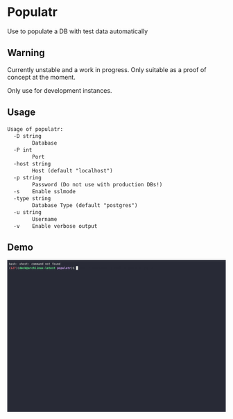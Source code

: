 # Populatr

Use to populate a DB with test data automatically

## Warning

Currently unstable and a work in progress. Only suitable as a proof of concept at the moment.

Only use for development instances.

## Usage

``` shell
Usage of populatr:
  -D string
        Database
  -P int
        Port
  -host string
        Host (default "localhost")
  -p string
        Password (Do not use with production DBs!)
  -s    Enable sslmode
  -type string
        Database Type (default "postgres")
  -u string
        Username
  -v    Enable verbose output
```

## Demo

![Demo Recording](demo.gif)
